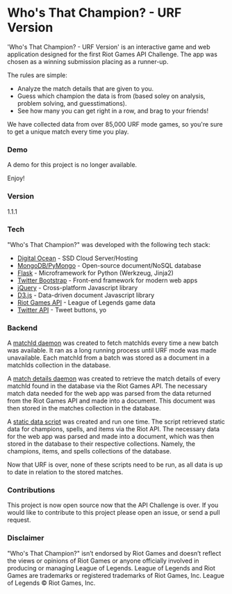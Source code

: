 # Who's That Champion? - URF Version

'Who's That Champion? - URF Version' is an interactive game and web application designed for the first Riot Games API Challenge.
The app was chosen as a winning submission placing as a runner-up.

The rules are simple:
  - Analyze the match details that are given to you.
  - Guess which champion the data is from (based soley on analysis, problem solving, and guesstimations).
  - See how many you can get right in a row, and brag to your friends!
 
We have collected data from over 85,000 URF mode games, so you're sure to get a unique match every time you play.

### Demo
A demo for this project is no longer available.

Enjoy!

### Version
1.1.1

### Tech

"Who's That Champion?" was developed with the following tech stack:

* [Digital Ocean](https://www.digitalocean.com/?refcode=487c619b6f74) - SSD Cloud Server/Hosting
* [MongoDB/PyMongo](https://api.mongodb.org/python/current/) - Open-source document/NoSQL database 
* [Flask](http://flask.pocoo.org/) - Microframework for Python (Werkzeug, Jinja2)
* [Twitter Bootstrap](http://getbootstrap.com/) - Front-end framework for modern web apps
* [jQuery](https://jquery.com/) - Cross-platform Javascript library
* [D3.js](http://d3js.org/) - Data-driven document Javascript library
* [Riot Games API](https://developer.riotgames.com/) - League of Legends game data
* [Twitter API](https://dev.twitter.com/web/overview) - Tweet buttons, yo

### Backend

A [matchId daemon](https://github.com/rithms/whos-that-champion/blob/master/FlaskApp/FlaskApp/daemon/match_ids_d.py) was created to fetch matchIds every time a new batch was available. It ran as a long running process until URF mode was 
made unavailable. Each matchId from a batch was stored as a document in a matchIds collection in the database.

A [match details daemon](https://github.com/rithms/whos-that-champion/blob/master/FlaskApp/FlaskApp/daemon/match_details_d.py) was created to retrieve the match details of every matchId found in the database via the Riot Games API. The necessary match
data needed for the web app was parsed from the data returned from the Riot Games API and made into a document. This document was then stored in the
matches collection in the database.

A [static data script](https://github.com/rithms/whos-that-champion/blob/master/FlaskApp/FlaskApp/scripts/static_data.py) was created and run one time. The script retrieved static data for champions, spells, and items via the Riot API.
The necessary data for the web app was parsed and made into a document, which was then stored in the database to their respective collections. Namely, the champions, items, and spells collections of the database.

Now that URF is over, none of these scripts need to be run, as all data is up to date in relation to the stored matches.

### Contributions
This project is now open source now that the API Challenge is over.
If you would like to contribute to this project please open an issue, or send a pull request.

### Disclaimer
"Who's That Champion?" isn’t endorsed by Riot Games and doesn’t reflect the views or opinions 
of Riot Games or anyone officially involved in producing or managing League of Legends. League of Legends 
and Riot Games are trademarks or registered trademarks of Riot Games, Inc. League of Legends © Riot Games, Inc.
